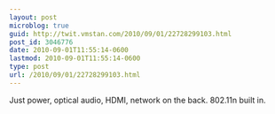 ```yaml
---
layout: post
microblog: true
guid: http://twit.vmstan.com/2010/09/01/22728299103.html
post_id: 3046776
date: 2010-09-01T11:55:14-0600
lastmod: 2010-09-01T11:55:14-0600
type: post
url: /2010/09/01/22728299103.html
---
```

Just power, optical audio, HDMI, network on the back. 802.11n built in.
